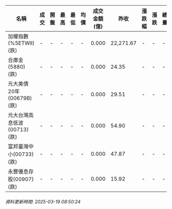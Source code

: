 | 名稱 | 成交 | 開盤 | 最高 | 最低 | 均價 | 成交金額(億) | 昨收 | 漲跌幅 | 漲跌 | 總量 | 昨量 | 振幅 |
| -------- | -------- | -------- | -------- |-------- | -------- | -------- |-------- |-------- |-------- | -------- | -------- |-------- |
|加權指數(%5ETWII) (跌)|-|-|-|-|-|0.000|22,271.67|-|-|-|-|0.00%|
|合庫金(5880) (跌)|-|-|-|-|-|0.000|24.35|-|-|-|-|0.00%|
|元大美債20年(00679B) (跌)|-|-|-|-|-|0.000|29.51|-|-|-|-|0.00%|
|元大台灣高息低波(00713) (跌)|-|-|-|-|-|0.000|54.90|-|-|-|-|0.00%|
|富邦臺灣中小(00733) (跌)|-|-|-|-|-|0.000|47.87|-|-|-|-|0.00%|
|永豐優息存股(00907) (跌)|-|-|-|-|-|0.000|15.92|-|-|-|-|0.00%|
###### 資料更新時間: 2025-03-19 08:50:24